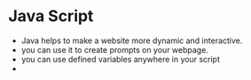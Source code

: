 # Java Script

+ Java helps to make a website more dynamic and interactive. 
+ you can use it to create prompts on your webpage. 
+ you can use defined variables anywhere in your script
+ 